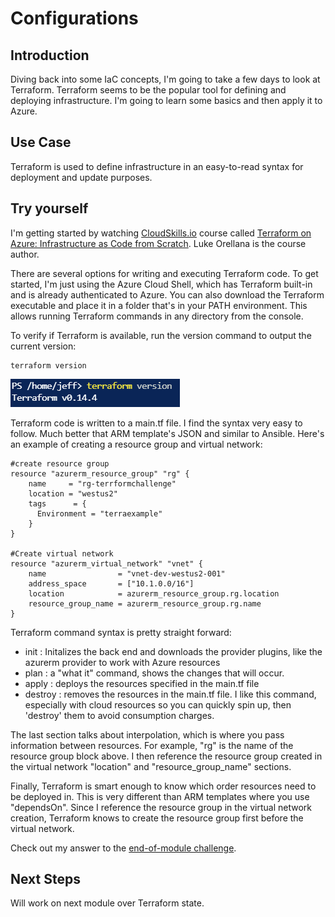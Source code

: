 # Configurations

## Introduction

Diving back into some IaC concepts, I'm going to take a few days to look at Terraform. Terraform seems to be the popular tool for defining and deploying infrastructure. I'm going to learn some basics and then apply it to Azure.

## Use Case

Terraform is used to define infrastructure in an easy-to-read syntax for deployment and update purposes.

## Try yourself

I'm getting started by watching [CloudSkills.io](https://cloudskills.io) course called [Terraform on Azure: Infrastructure as Code from Scratch](https://cloudskills.io/courses/terraform-azure). Luke Orellana is the course author.

There are several options for writing and executing Terraform code. To get started, I'm just using the Azure Cloud Shell, which has Terraform built-in and is already authenticated to Azure. You can also download the Terraform executable and place it in a folder that's in your PATH environment. This allows running Terraform commands in any directory from the console.

To verify if Terraform is available, run the version command to output the current version:

```
terraform version
```

![](./img/version.png)

Terraform code is written to a main.tf file. I find the syntax very easy to follow. Much better that ARM template's JSON and similar to Ansible. Here's an example of creating a resource group and virtual network:

```
#create resource group
resource "azurerm_resource_group" "rg" {
    name     = "rg-terrformchallenge"
    location = "westus2"
    tags      = {
      Environment = "terraexample"
    }
}

#Create virtual network
resource "azurerm_virtual_network" "vnet" {
    name                = "vnet-dev-westus2-001"
    address_space       = ["10.1.0.0/16"]
    location            = azurerm_resource_group.rg.location
    resource_group_name = azurerm_resource_group.rg.name
}
```

Terraform command syntax is pretty straight forward:

- init : Initalizes the back end and downloads the provider plugins, like the azurerm provider to work with Azure resources
- plan : a "what it" command, shows the changes that will occur.
- apply : deploys the resources specified in the main.tf file
- destroy : removes the resources in the main.tf file. I like this command, especially with cloud resources so you can quickly spin up, then 'destroy' them to avoid consumption charges.

The last section talks about interpolation, which is where you pass information between resources. For example, "rg" is the name of the resource group block above. I then reference the resource group created in the virtual network "location" and "resource_group_name" sections.

Finally, Terraform is smart enough to know which order resources need to be deployed in. This is very different than ARM templates where you use "dependsOn". Since I reference the resource group in the virtual network creation, Terraform knows to create the resource group first before the virtual network.

Check out my answer to the [end-of-module challenge](https://github.com/JeffBrownTech/terraform_learning/tree/main/cloudskills_terraform-on-azure/02-Configurations).

## Next Steps

Will work on next module over Terraform state.